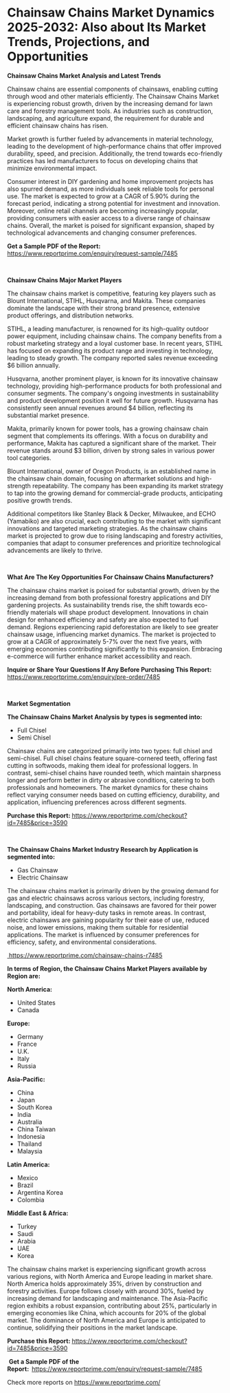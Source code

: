 <p><h1>Chainsaw Chains Market Dynamics 2025-2032: Also about Its Market Trends, Projections, and Opportunities</h1></p><p><strong>Chainsaw Chains Market Analysis and Latest Trends</strong></p>
<p><p>Chainsaw chains are essential components of chainsaws, enabling cutting through wood and other materials efficiently. The Chainsaw Chains Market is experiencing robust growth, driven by the increasing demand for lawn care and forestry management tools. As industries such as construction, landscaping, and agriculture expand, the requirement for durable and efficient chainsaw chains has risen.</p><p>Market growth is further fueled by advancements in material technology, leading to the development of high-performance chains that offer improved durability, speed, and precision. Additionally, the trend towards eco-friendly practices has led manufacturers to focus on developing chains that minimize environmental impact.</p><p>Consumer interest in DIY gardening and home improvement projects has also spurred demand, as more individuals seek reliable tools for personal use. The market is expected to grow at a CAGR of 5.90% during the forecast period, indicating a strong potential for investment and innovation. Moreover, online retail channels are becoming increasingly popular, providing consumers with easier access to a diverse range of chainsaw chains. Overall, the market is poised for significant expansion, shaped by technological advancements and changing consumer preferences.</p></p>
<p><strong>Get a Sample PDF of the Report:&nbsp;</strong> <a href="https://www.reportprime.com/enquiry/request-sample/7485?utm_campaign=2293&utm_medium=2&utm_source=Github&utm_content=ia&utm_term=19032025&utm_id=chainsaw-chains">https://www.reportprime.com/enquiry/request-sample/7485</a></p>
<p>&nbsp;</p>
<p><strong>Chainsaw Chains Major Market Players</strong></p>
<p><p>The chainsaw chains market is competitive, featuring key players such as Blount International, STIHL, Husqvarna, and Makita. These companies dominate the landscape with their strong brand presence, extensive product offerings, and distribution networks.</p><p>STIHL, a leading manufacturer, is renowned for its high-quality outdoor power equipment, including chainsaw chains. The company benefits from a robust marketing strategy and a loyal customer base. In recent years, STIHL has focused on expanding its product range and investing in technology, leading to steady growth. The company reported sales revenue exceeding $6 billion annually.</p><p>Husqvarna, another prominent player, is known for its innovative chainsaw technology, providing high-performance products for both professional and consumer segments. The company's ongoing investments in sustainability and product development position it well for future growth. Husqvarna has consistently seen annual revenues around $4 billion, reflecting its substantial market presence.</p><p>Makita, primarily known for power tools, has a growing chainsaw chain segment that complements its offerings. With a focus on durability and performance, Makita has captured a significant share of the market. Their revenue stands around $3 billion, driven by strong sales in various power tool categories.</p><p>Blount International, owner of Oregon Products, is an established name in the chainsaw chain domain, focusing on aftermarket solutions and high-strength repeatability. The company has been expanding its market strategy to tap into the growing demand for commercial-grade products, anticipating positive growth trends.</p><p>Additional competitors like Stanley Black & Decker, Milwaukee, and ECHO (Yamabiko) are also crucial, each contributing to the market with significant innovations and targeted marketing strategies. As the chainsaw chains market is projected to grow due to rising landscaping and forestry activities, companies that adapt to consumer preferences and prioritize technological advancements are likely to thrive.</p></p>
<p>&nbsp;</p>
<p><strong>What Are The Key Opportunities For Chainsaw Chains Manufacturers?</strong></p>
<p><p>The chainsaw chains market is poised for substantial growth, driven by the increasing demand from both professional forestry applications and DIY gardening projects. As sustainability trends rise, the shift towards eco-friendly materials will shape product development. Innovations in chain design for enhanced efficiency and safety are also expected to fuel demand. Regions experiencing rapid deforestation are likely to see greater chainsaw usage, influencing market dynamics. The market is projected to grow at a CAGR of approximately 5-7% over the next five years, with emerging economies contributing significantly to this expansion. Embracing e-commerce will further enhance market accessibility and reach.</p></p>
<p><strong>Inquire or Share Your Questions If Any Before Purchasing This Report:</strong> <a href="https://www.reportprime.com/enquiry/pre-order/7485?utm_campaign=2293&utm_medium=2&utm_source=Github&utm_content=ia&utm_term=19032025&utm_id=chainsaw-chains">https://www.reportprime.com/enquiry/pre-order/7485</a></p>
<p>&nbsp;</p>
<p><strong>Market Segmentation</strong></p>
<p><strong>The Chainsaw Chains Market Analysis by types is segmented into:</strong></p>
<p><ul><li>Full Chisel</li><li>Semi Chisel</li></ul></p>
<p><p>Chainsaw chains are categorized primarily into two types: full chisel and semi-chisel. Full chisel chains feature square-cornered teeth, offering fast cutting in softwoods, making them ideal for professional loggers. In contrast, semi-chisel chains have rounded teeth, which maintain sharpness longer and perform better in dirty or abrasive conditions, catering to both professionals and homeowners. The market dynamics for these chains reflect varying consumer needs based on cutting efficiency, durability, and application, influencing preferences across different segments.</p></p>
<p><strong>Purchase this Report:&nbsp;</strong><a href="https://www.reportprime.com/checkout?id=7485&price=3590&utm_campaign=2293&utm_medium=2&utm_source=Github&utm_content=ia&utm_term=19032025&utm_id=chainsaw-chains">https://www.reportprime.com/checkout?id=7485&price=3590</a></p>
<p>&nbsp;</p>
<p><strong>The Chainsaw Chains Market Industry Research by Application is segmented into:</strong></p>
<p><ul><li>Gas Chainsaw</li><li>Electric Chainsaw</li></ul></p>
<p><p>The chainsaw chains market is primarily driven by the growing demand for gas and electric chainsaws across various sectors, including forestry, landscaping, and construction. Gas chainsaws are favored for their power and portability, ideal for heavy-duty tasks in remote areas. In contrast, electric chainsaws are gaining popularity for their ease of use, reduced noise, and lower emissions, making them suitable for residential applications. The market is influenced by consumer preferences for efficiency, safety, and environmental considerations.</p></p>
<p><a href="https://www.reportprime.com/chainsaw-chains-r7485?utm_campaign=2293&utm_medium=2&utm_source=Github&utm_content=ia&utm_term=19032025&utm_id=chainsaw-chains">&nbsp;https://www.reportprime.com/chainsaw-chains-r7485</a></p>
<p><strong>In terms of Region, the Chainsaw Chains Market Players available by Region are:</strong></p>
<p>
    <p> <strong> North America: </strong>
        <ul>
            <li>United States</li>
            <li>Canada</li>
        </ul>
        </p> 
    <p> <strong> Europe: </strong>
        <ul>
            <li>Germany</li>
            <li>France</li>
            <li>U.K.</li>
            <li>Italy</li>
            <li>Russia</li>
        </ul>
        </p> 
    <p> <strong> Asia-Pacific: </strong>
        <ul>
            <li>China</li>
            <li>Japan</li>
            <li>South Korea</li>
            <li>India</li>
            <li>Australia</li>
            <li>China Taiwan</li>
            <li>Indonesia</li>
            <li>Thailand</li>
            <li>Malaysia</li>
        </ul>
        </p> 
    <p> <strong> Latin America: </strong>
        <ul>
            <li>Mexico</li>
            <li>Brazil</li>
            <li>Argentina Korea</li>
            <li>Colombia</li>
        </ul>
        </p> 
    <p> <strong> Middle East & Africa: </strong>
        <ul>
            <li>Turkey</li>
            <li>Saudi</li>
            <li>Arabia</li>
            <li>UAE</li>
            <li>Korea</li>
        </ul>
    </p>
    </p>
<p><p>The chainsaw chains market is experiencing significant growth across various regions, with North America and Europe leading in market share. North America holds approximately 35%, driven by construction and forestry activities. Europe follows closely with around 30%, fueled by increasing demand for landscaping and maintenance. The Asia-Pacific region exhibits a robust expansion, contributing about 25%, particularly in emerging economies like China, which accounts for 20% of the global market. The dominance of North America and Europe is anticipated to continue, solidifying their positions in the market landscape.</p></p>
<p><strong>Purchase this Report: </strong><a href="https://www.reportprime.com/checkout?id=7485&price=3590&utm_campaign=2293&utm_medium=2&utm_source=Github&utm_content=ia&utm_term=19032025&utm_id=chainsaw-chains">https://www.reportprime.com/checkout?id=7485&price=3590</a></p>
<p>&nbsp;<strong>Get a Sample PDF of the Report:&nbsp;&nbsp;</strong><a href="https://www.reportprime.com/enquiry/request-sample/7485?utm_campaign=2293&utm_medium=2&utm_source=Github&utm_content=ia&utm_term=19032025&utm_id=chainsaw-chains">https://www.reportprime.com/enquiry/request-sample/7485</a></p>
<p><strong></strong></p>
<p>Check more reports on <a href="https://www.reportprime.com/?utm_campaign=2293&utm_medium=2&utm_source=Github&utm_content=ia&utm_term=19032025&utm_id=chainsaw-chains">https://www.reportprime.com/</a></p>